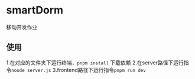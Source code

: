 # smartDorm
移动开发作业

## 使用

1.在对应的文件夹下运行终端，`pnpm install` 下载依赖
2.在server路径下运行指令`noode server.js`
3.frontend路径下运行指令`pnpm run dev`
